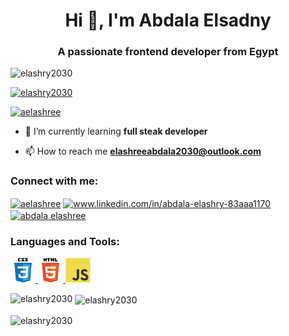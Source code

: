 <h1 align="center">Hi 👋, I'm Abdala Elsadny</h1>
<h3 align="center">A passionate frontend developer from Egypt</h3>

<p align="left"> <img src="https://komarev.com/ghpvc/?username=elashry2030&label=Profile%20views&color=0e75b6&style=flat" alt="elashry2030" /> </p>

<p align="left"> <a href="https://github.com/ryo-ma/github-profile-trophy"><img src="https://github-profile-trophy.vercel.app/?username=elashry2030" alt="elashry2030" /></a> </p>

<p align="left"> <a href="https://twitter.com/aelashree" target="blank"><img src="https://img.shields.io/twitter/follow/aelashree?logo=twitter&style=for-the-badge" alt="aelashree" /></a> </p>

- 🌱 I’m currently learning **full steak developer**

- 📫 How to reach me **elashreeabdala2030@outlook.com**

<h3 align="left">Connect with me:</h3>
<p align="left">
<a href="https://twitter.com/aelashree" target="blank"><img align="center" src="https://raw.githubusercontent.com/rahuldkjain/github-profile-readme-generator/master/src/images/icons/Social/twitter.svg" alt="aelashree" height="30" width="40" /></a>
<a href="https://linkedin.com/in/www.linkedin.com/in/abdala-elashry-83aaa1170" target="blank"><img align="center" src="https://raw.githubusercontent.com/rahuldkjain/github-profile-readme-generator/master/src/images/icons/Social/linked-in-alt.svg" alt="www.linkedin.com/in/abdala-elashry-83aaa1170" height="30" width="40" /></a>
<a href="https://fb.com/abdala elashree" target="blank"><img align="center" src="https://raw.githubusercontent.com/rahuldkjain/github-profile-readme-generator/master/src/images/icons/Social/facebook.svg" alt="abdala elashree" height="30" width="40" /></a>
</p>

<h3 align="left">Languages and Tools:</h3>
<p align="left"> <a href="https://www.w3schools.com/css/" target="_blank" rel="noreferrer"> <img src="https://raw.githubusercontent.com/devicons/devicon/master/icons/css3/css3-original-wordmark.svg" alt="css3" width="40" height="40"/> </a> <a href="https://www.w3.org/html/" target="_blank" rel="noreferrer"> <img src="https://raw.githubusercontent.com/devicons/devicon/master/icons/html5/html5-original-wordmark.svg" alt="html5" width="40" height="40"/> </a> <a href="https://developer.mozilla.org/en-US/docs/Web/JavaScript" target="_blank" rel="noreferrer"> <img src="https://raw.githubusercontent.com/devicons/devicon/master/icons/javascript/javascript-original.svg" alt="javascript" width="40" height="40"/> </a> </p>

<p><img align="left" src="https://github-readme-stats.vercel.app/api/top-langs?username=elashry2030&show_icons=true&locale=en&layout=compact" alt="elashry2030" /></p>

<p>&nbsp;<img align="center" src="https://github-readme-stats.vercel.app/api?username=elashry2030&show_icons=true&locale=en" alt="elashry2030" /></p>

<p><img align="center" src="https://github-readme-streak-stats.herokuapp.com/?user=elashry2030&" alt="elashry2030" /></p>
